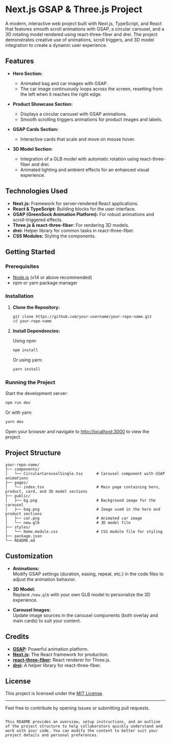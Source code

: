 

# Next.js GSAP & Three.js Project

A modern, interactive web project built with Next.js, TypeScript, and React that features smooth scroll animations with GSAP, a circular carousel, and a 3D rotating model rendered using react-three-fiber and drei. The project demonstrates creative use of animations, scroll triggers, and 3D model integration to create a dynamic user experience.

## Features

- **Hero Section:**  
  - Animated bag and car images with GSAP.
  - The car image continuously loops across the screen, resetting from the left when it reaches the right edge.
  
- **Product Showcase Section:**  
  - Displays a circular carousel with GSAP animations.
  - Smooth scrolling triggers animations for product images and labels.
  
- **GSAP Cards Section:**  
  - Interactive cards that scale and move on mouse hover.
  
- **3D Model Section:**  
  - Integration of a GLB model with automatic rotation using react-three-fiber and drei.
  - Animated lighting and ambient effects for an enhanced visual experience.

## Technologies Used

- **Next.js:** Framework for server-rendered React applications.
- **React & TypeScript:** Building blocks for the user interface.
- **GSAP (GreenSock Animation Platform):** For robust animations and scroll-triggered effects.
- **Three.js & react-three-fiber:** For rendering 3D models.
- **drei:** Helper library for common tasks in react-three-fiber.
- **CSS Modules:** Styling the components.

## Getting Started

### Prerequisites

- [Node.js](https://nodejs.org/) (v14 or above recommended)
- npm or yarn package manager

### Installation

1. **Clone the Repository:**

   ```bash
   git clone https://github.com/your-username/your-repo-name.git
   cd your-repo-name
   ```

2. **Install Dependencies:**

   Using npm:

   ```bash
   npm install
   ```

   Or using yarn:

   ```bash
   yarn install
   ```

### Running the Project

Start the development server:

```bash
npm run dev
```

Or with yarn:

```bash
yarn dev
```

Open your browser and navigate to [http://localhost:3000](http://localhost:3000) to view the project.

## Project Structure

```plaintext
your-repo-name/
├── components/
│   └── CircularCarouselSingle.tsx      # Carousel component with GSAP animations
├── pages/
│   └── index.tsx                       # Main page containing hero, product, card, and 3D model sections
├── public/
│   ├── bg.png                          # Background image for the carousel
│   ├── bag.png                         # Image used in the hero and product sections
│   ├── car.png                         # Animated car image
│   └── new.glb                         # 3D model file
├── styles/
│   └── Home.module.css                 # CSS module file for styling
├── package.json
└── README.md
```

## Customization

- **Animations:**  
  Modify GSAP settings (duration, easing, repeat, etc.) in the code files to adjust the animation behavior.
  
- **3D Model:**  
  Replace `/new.glb` with your own GLB model to personalize the 3D experience.

- **Carousel Images:**  
  Update image sources in the carousel components (both overlay and main cards) to suit your content.

## Credits

- **[GSAP](https://greensock.com/gsap/):** Powerful animation platform.
- **[Next.js](https://nextjs.org/):** The React framework for production.
- **[react-three-fiber](https://github.com/pmndrs/react-three-fiber):** React renderer for Three.js.
- **[drei](https://github.com/pmndrs/drei):** A helper library for react-three-fiber.

## License

This project is licensed under the [MIT License](LICENSE).

---

Feel free to contribute by opening issues or submitting pull requests.
```

This README provides an overview, setup instructions, and an outline of the project structure to help collaborators quickly understand and work with your code. You can modify the content to better suit your project details and personal preferences.